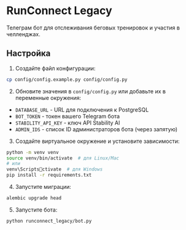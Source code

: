 # RunConnect Legacy

Телеграм бот для отслеживания беговых тренировок и участия в челленджах.

## Настройка

1. Создайте файл конфигурации:
```bash
cp config/config.example.py config/config.py
```

2. Обновите значения в `config/config.py` или добавьте их в переменные окружения:
- `DATABASE_URL` - URL для подключения к PostgreSQL
- `BOT_TOKEN` - токен вашего Telegram бота
- `STABILITY_API_KEY` - ключ API Stability AI
- `ADMIN_IDS` - список ID администраторов бота (через запятую)

3. Создайте виртуальное окружение и установите зависимости:
```bash
python -m venv venv
source venv/bin/activate  # для Linux/Mac
# или
venv\Scriptsctivate  # для Windows
pip install -r requirements.txt
```

4. Запустите миграции:
```bash
alembic upgrade head
```

5. Запустите бота:
```bash
python runconnect_legacy/bot.py
```